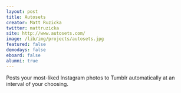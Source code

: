 ```yaml
---
layout: post
title: Autosets
creator: Matt Ruzicka
twitter: mattruzicka
site: http://www.autosets.com/
image: /lib/img/projects/autosets.jpg
featured: false
demodays: false
eboard: false
alumni: true
---
```

Posts your most-liked Instagram photos to Tumblr automatically at an interval of your choosing.